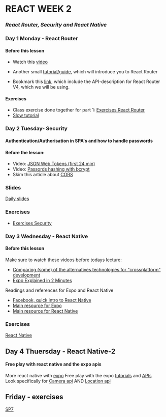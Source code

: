 # REACT WEEK 2
### *React Router, Security and React Native*

### Day 1 Monday - React Router

#### Before this lesson
- Watch this [video](https://www.youtube.com/watch?v=l9eyot_IXLY)

- Another small [tutorial/guide](https://www.sitepoint.com/react-router-v4-complete-guide/), which will introduce you to React Router
- Bookmark this [link](https://reacttraining.com/react-router/web/api/), which include the API-description for React Router V4, which we will be using.

#### Exercises
- Class exercise done together for part 1: [Exercises React Router](../../exercises/daily/REACT_W2D1_ROUTER_2.md)  
- [Slow tutorial](../../exercises/daily/REACT_W2D1_ROUTER_1.md)



### Day 2 Tuesday- Security 
#### Authentication/Authorisation in SPA's and how to handle passwords

#### Before the lesson:  
- Video: [JSON Web Tokens (first 24 min)](https://www.youtube.com/watch?v=oXxbB5kv9OA)
- Video: [Passords hashing with bcrypt](https://www.youtube.com/watch?v=O6cmuiTBZVs)
- Skim this article about [CORS](https://developer.mozilla.org/en-US/docs/Web/HTTP/CORS)

### Slides
[Daily slides](w2d2_web_tokens.md)
### Exercises
- [Exercises Security](../../exercises/daily/REACT_W2D2_Security.md) 

### Day 3 Wednesday - React Native

#### Before this lesson
Make sure to watch these videos before todays lecture:
- [Comparing (some) of the alternatives technologies for "crossplatform" development](https://www.youtube.com/watch?v=bnYJRYFsrSw)
- [Expo Explained in 2 Minutes](https://www.youtube.com/watch?v=IQI9aUlouMI)

Readings and references for Expo and React Native
- [Facebook, quick intro to React Native](https://facebook.github.io/react-native/)
- [Main resource for Expo](https://docs.expo.io/versions/latest/index.html)
- [Main resource for React Native](https://facebook.github.io/react-native/docs/getting-started.html)

### Exercises
[React Native](../../exercises/daily/REACT_W2D3_Native.md)


## Day 4 Thuersday - React Native-2
#### Free play with react native and the expo apis
More react native with [expo](https://docs.expo.io/versions/v31.0.0/)
Free play with the expo [tutorials](https://docs.expo.io/versions/v31.0.0/tutorials/create-floatyplane-game.html) and [APIs](https://docs.expo.io/versions/v31.0.0/sdk/)   
Look specifically for [Camera api](https://docs.expo.io/versions/v31.0.0/sdk/camera) AND [Location api](https://docs.expo.io/versions/v31.0.0/sdk/location)

## Friday - exercises
[SP7](../../exercises/SPs/SP7.md)
